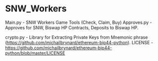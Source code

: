 # SNW_Workers
Main.py - SNW Workers Game Tools (Check, Claim, Buy)
Approves.py - Approves for SNW, Biswap HP Contracts, Deposits to Biswap HP.

crypto.py - Library for Extracting Private Keys from Mnemonic phrase (https://github.com/michailbrynard/ethereum-bip44-python).
LICENSE - https://github.com/michailbrynard/ethereum-bip44-python/blob/master/LICENSE
